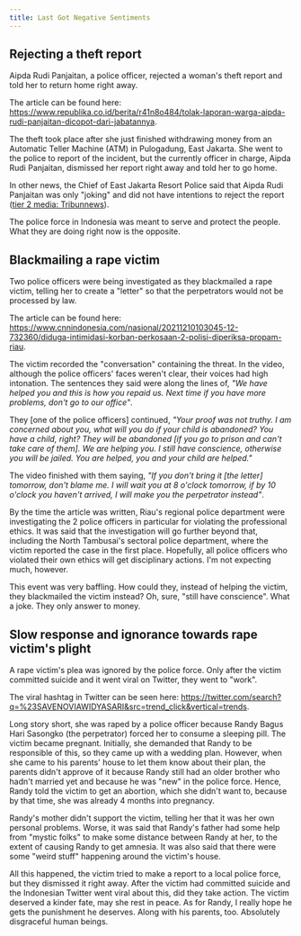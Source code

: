 ```yaml
---
title: Last Got Negative Sentiments
---
```


## Rejecting a theft report

<!-- datetime: 2021-12-13T14:53:00.000Z -->

Aipda Rudi Panjaitan, a police officer, rejected a woman's theft report and told her to return home right away.

The article can be found here: https://www.republika.co.id/berita/r41n8o484/tolak-laporan-warga-aipda-rudi-panjaitan-dicopot-dari-jabatannya.

The theft took place after she just finished withdrawing money from an Automatic Teller Machine (ATM) in Pulogadung, East Jakarta. She went to the police to report of the incident, but the currently officer in charge, Aipda Rudi Panjaitan, dismissed her report right away and told her to go home.

In other news, the Chief of East Jakarta Resort Police said that Aipda Rudi Panjaitan was only "joking" and did not have intentions to reject the report ([tier 2 media: Tribunnews](https://jateng.tribunnews.com/2021/12/13/kapolres-sebut-aipda-rudi-panjaitan-hanya-bercanda-tolak-laporan-korban-perampokan)).

The police force in Indonesia was meant to serve and protect the people. What they are doing right now is the opposite.

## Blackmailing a rape victim

<!-- datetime: 2021-12-10T04:20:00.000Z -->

Two police officers were being investigated as they blackmailed a rape victim, telling her to create a "letter" so that the perpetrators would not be processed by law.

The article can be found here: https://www.cnnindonesia.com/nasional/20211210103045-12-732360/diduga-intimidasi-korban-perkosaan-2-polisi-diperiksa-propam-riau.

The victim recorded the "conversation" containing the threat. In the video, although the police officers' faces weren't clear, their voices had high intonation. The sentences they said were along the lines of, _"We have helped you and this is how you repaid us. Next time if you have more problems, don't go to our office"_.

They [one of the police officers] continued, _"Your proof was not truthy. I am concerned about you, what will you do if your child is abandoned? You have a child, right? They will be abandoned [if you go to prison and can't take care of them]. We are helping you. I still have conscience, otherwise you will be jailed. You are helped, you and your child are helped."_

The video finished with them saying, _"If you don't bring it [the letter] tomorrow, don't blame me. I will wait you at 8 o'clock tomorrow, if by 10 o'clock you haven't arrived, I will make you the perpetrator instead"_.

By the time the article was written, Riau's regional police department were investigating the 2 police officers in particular for violating the professional ethics. It was said that the investigation will go further beyond that, including the North Tambusai's sectoral police department, where the victim reported the case in the first place. Hopefully, all police officers who violated their own ethics will get disciplinary actions. I'm not expecting much, however.

This event was very baffling. How could they, instead of helping the victim, they blackmailed the victim instead? Oh, sure, "still have conscience". What a joke. They only answer to money.

## Slow response and ignorance towards rape victim's plight

<!-- datetime: 2021-12-03T12:10:00.000Z -->

A rape victim's plea was ignored by the police force. Only after the victim committed suicide and it went viral on Twitter, they went to "work".

The viral hashtag in Twitter can be seen here: https://twitter.com/search?q=%23SAVENOVIAWIDYASARI&src=trend_click&vertical=trends.

Long story short, she was raped by a police officer because Randy Bagus Hari Sasongko (the perpetrator) forced her to consume a sleeping pill. The victim became pregnant. Initially, she demanded that Randy to be responsible of this, so they came up with a wedding plan. However, when she came to his parents' house to let them know about their plan, the parents didn't approve of it because Randy still had an older brother who hadn't married yet and because he was "new" in the police force. Hence, Randy told the victim to get an abortion, which she didn't want to, because by that time, she was already 4 months into pregnancy.

Randy's mother didn't support the victim, telling her that it was her own personal problems. Worse, it was said that Randy's father had some help from "mystic folks" to make some distance between Randy at her, to the extent of causing Randy to get amnesia. It was also said that there were some "weird stuff" happening around the victim's house.

All this happened, the victim tried to make a report to a local police force, but they dismissed it right away. After the victim had committed suicide and the Indonesian Twitter went viral about this, did they take action. The victim deserved a kinder fate, may she rest in peace. As for Randy, I really hope he gets the punishment he deserves. Along with his parents, too. Absolutely disgraceful human beings.
